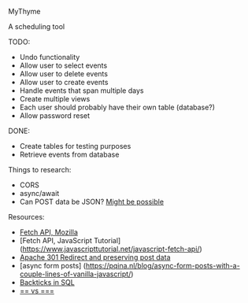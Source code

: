 MyThyme

A scheduling tool

TODO:
* Undo functionality
* Allow user to select events
* Allow user to delete events
* Allow user to create events
* Handle events that span multiple days
* Create multiple views
* Each user should probably have their own table (database?)
* Allow password reset

DONE:
* Create tables for testing purposes
* Retrieve events from database

Things to research:
* CORS
* async/await
* Can POST data be JSON? [Might be possible](https://www.geeksforgeeks.org/how-to-receive-json-post-with-php/)

Resources:
* [Fetch API, Mozilla](https://developer.mozilla.org/en-US/docs/Web/API/Fetch_API/Using_Fetch)
* [Fetch API, JavaScript Tutorial] (https://www.javascripttutorial.net/javascript-fetch-api/)
* [Apache 301 Redirect and preserving post data](https://stackoverflow.com/questions/13628831/apache-301-redirect-and-preserving-post-data)
* [async form posts] (https://pqina.nl/blog/async-form-posts-with-a-couple-lines-of-vanilla-javascript/)
* [Backticks in SQL](https://chartio.com/learn/sql-tips/single-double-quote-and-backticks-in-mysql-queries/)
* [== vs ===](https://stackoverflow.com/questions/6003884/how-do-i-check-for-null-values-in-javascript)
